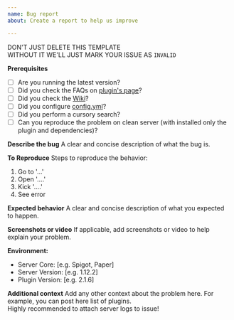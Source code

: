 ```yaml
---
name: Bug report
about: Create a report to help us improve

---
```


DON'T JUST DELETE THIS TEMPLATE \
WITHOUT IT WE'LL JUST MARK YOUR ISSUE AS `INVALID`

**Prerequisites**
* [ ] Are you running the latest version?
* [ ] Did you check the FAQs on [plugin's page](https://www.spigotmc.org/resources/12498/)?
* [ ] Did you check the [Wiki](http://rpginventory.endlesscode.ru/)?
* [ ] Did you configure [config.yml](https://github.com/EndlessCodeGroup/RPGInventory/blob/master/src/main/resources/config.yml)?
* [ ] Did you perform a cursory search?
* [ ] Can you reproduce the problem on clean server (with installed only the plugin and dependencies)?

**Describe the bug**
A clear and concise description of what the bug is.

**To Reproduce**
Steps to reproduce the behavior:
1. Go to '...'
2. Open '....'
3. Kick '....'
4. See error

**Expected behavior**
A clear and concise description of what you expected to happen.

**Screenshots or video**
If applicable, add screenshots or video to help explain your problem.

**Environment:**
 - Server Core: [e.g. Spigot, Paper]
 - Server Version: [e.g. 1.12.2]
 - Plugin Version: [e.g. 2.1.6]

**Additional context**
Add any other context about the problem here. For example, you can post here list of plugins.\
Highly recommended to attach server logs to issue!
